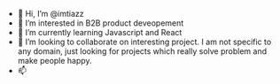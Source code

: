 - 👋 Hi, I’m @imtiazz
- 👀 I’m interested in B2B product deveopement
- 🌱 I’m currently learning Javascript and React
- 💞️ I’m looking to collaborate on interesting project. I am not specific to any domain, just looking for  projects which really solve problem and make people happy. 
- 📫 

<!---
imtiazz/imtiazz is a ✨ special ✨ repository because its `README.md` (this file) appears on your GitHub profile.
You can click the Preview link to take a look at your changes.
--->
